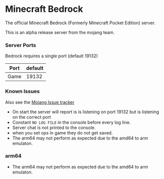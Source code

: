# Minecraft Bedrock

The official Minecraft Bedrock (Formerly Minecraft Pocket Edition) server.

This is an alpha release server from the mojang team.

### Server Ports

Bedrock requires a single port (default 19132)

| Port    | default  |
|---------|----------|
| Game    | 19132    |

### Known Issues
Also see the [Mojang Issue tracker](https://bugs.mojang.com/projects/BDS/issues/)

* On start the server will report is is listening on port 19132 but is listening on the correct port
* Constant `NO LOG FILE` in the console before every log line.
* Server chat is not printed to the console.
* when you set ops in game they do not get saved.
* The arm64 may not perform as expected due to the amd64 to arm emulaton.

### arm64
* The arm64 may not perform as expected due to the amd64 to arm emulaton.
